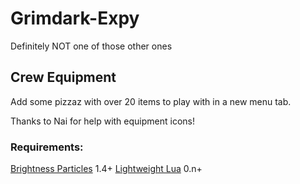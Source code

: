 # Grimdark-Expy
Definitely NOT one of those other ones

## Crew Equipment
Add some pizzaz with over 20 items to play with in a new menu tab.

Thanks to Nai for help with equipment icons!

### Requirements:
[Brightness Particles](https://ftlmultiverse.boards.net/thread/109/library-brightness-particles) 1.4+
[Lightweight Lua](https://github.com/neopryne/lightweight-lua) 0.n+